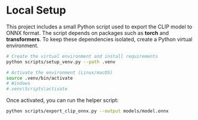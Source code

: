# Local Setup

This project includes a small Python script used to export the CLIP model to ONNX format. The script depends on packages such as **torch** and **transformers**. To keep these dependencies isolated, create a Python virtual environment.

```bash
# Create the virtual environment and install requirements
python scripts/setup_venv.py --path .venv

# Activate the environment (Linux/macOS)
source .venv/bin/activate
# Windows
#.venv\Scripts\activate
```

Once activated, you can run the helper script:

```bash
python scripts/export_clip_onnx.py --output models/model.onnx
```
